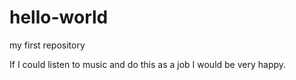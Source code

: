 # hello-world
my first repository



If I could listen to music and do this as a job I would be very happy.
